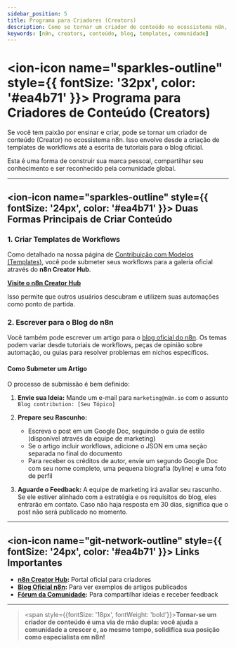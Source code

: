 ```yaml
---
sidebar_position: 5
title: Programa para Criadores (Creators)
description: Como se tornar um criador de conteúdo no ecossistema n8n, através de templates e artigos
keywords: [n8n, creators, conteúdo, blog, templates, comunidade]
---
```



# <ion-icon name="sparkles-outline" style={{ fontSize: '32px', color: '#ea4b71' }}></ion-icon> Programa para Criadores de Conteúdo (Creators)

Se você tem paixão por ensinar e criar, pode se tornar um criador de conteúdo (Creator) no ecossistema n8n. Isso envolve desde a criação de templates de workflows até a escrita de tutoriais para o blog oficial.

Esta é uma forma de construir sua marca pessoal, compartilhar seu conhecimento e ser reconhecido pela comunidade global.

---

## <ion-icon name="sparkles-outline" style={{ fontSize: '24px', color: '#ea4b71' }}></ion-icon> Duas Formas Principais de Criar Conteúdo

### **1. Criar Templates de Workflows**
Como detalhado na nossa página de [Contribuição com Modelos (Templates)](./contribuir-modelos.md), você pode submeter seus workflows para a galeria oficial através do **n8n Creator Hub**.

**[Visite o n8n Creator Hub](https://www.notion.so/n8n/n8n-Creator-hub-7bd2cbe0fce0449198ecb23ff4a2f76f)**

Isso permite que outros usuários descubram e utilizem suas automações como ponto de partida.

### **2. Escrever para o Blog do n8n**
Você também pode escrever um artigo para o [blog oficial do n8n](https://n8n.io/blog/). Os temas podem variar desde tutoriais de workflows, peças de opinião sobre automação, ou guias para resolver problemas em nichos específicos.

#### **Como Submeter um Artigo**

O processo de submissão é bem definido:

1. **Envie sua Ideia:** Mande um e-mail para `marketing@n8n.io` com o assunto `Blog contribution: [Seu Tópico]`

2. **Prepare seu Rascunho:**
   - Escreva o post em um Google Doc, seguindo o guia de estilo (disponível através da equipe de marketing)
   - Se o artigo incluir workflows, adicione o JSON em uma seção separada no final do documento
   - Para receber os créditos de autor, envie um segundo Google Doc com seu nome completo, uma pequena biografia (byline) e uma foto de perfil

3. **Aguarde o Feedback:** A equipe de marketing irá avaliar seu rascunho. Se ele estiver alinhado com a estratégia e os requisitos do blog, eles entrarão em contato. Caso não haja resposta em 30 dias, significa que o post não será publicado no momento.

---

## <ion-icon name="git-network-outline" style={{ fontSize: '24px', color: '#ea4b71' }}></ion-icon> Links Importantes

- **[n8n Creator Hub](https://www.notion.so/n8n/n8n-Creator-hub-7bd2cbe0fce0449198ecb23ff4a2f76f):** Portal oficial para criadores
- **[Blog Oficial n8n](https://n8n.io/blog/):** Para ver exemplos de artigos publicados
- **[Fórum da Comunidade](https://community.n8n.io/):** Para compartilhar ideias e receber feedback

---

> <span style={{fontSize: '18px', fontWeight: 'bold'}}>**Tornar-se um criador de conteúdo é uma via de mão dupla: você ajuda a comunidade a crescer e, ao mesmo tempo, solidifica sua posição como especialista em n8n!**</span>
